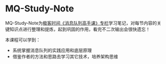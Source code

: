 # MQ-Study-Note

MQ-Study-Note为[极客时间《消息队列高手课》专栏](https://time.geekbang.org/column/intro/100032301?utm_source=pinpaizhuanqu&utm_medium=geektime&utm_campaign=guanwang&utm_term=guanwang&utm_content=0511)学习笔记，对每节内容的关键知识点进行整理和提炼，起到巩固的作用，看完不二次输出会很快遗忘！

本课程可以学到：

- 系统掌握消息队列的实践应用和底层原理
- 借鉴作者的方法和思路去学习其它技术，培养架构思维



